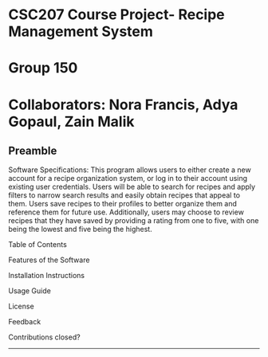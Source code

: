 # CSC207 Course Project- Recipe Management System
# Group 150
# Collaborators: Nora Francis, Adya Gopaul, Zain Malik


## Preamble

Software Specifications:
This program allows users to either create a new account for a recipe organization system, or log in to their account
using existing user credentials. Users will be able to search for recipes and apply filters to narrow search results and
easily obtain recipes that appeal to them. Users save recipes to their profiles to better organize them and reference 
them for future use. Additionally, users may choose to review recipes that they have saved by providing a rating from
one to five, with one being the lowest and five being the highest.

Table of Contents

Features of the Software

Installation Instructions

Usage Guide

License

Feedback

Contributions
closed?
* * *

